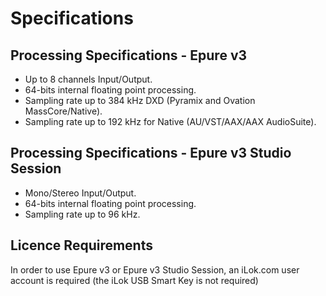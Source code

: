 # Specifications

## Processing Specifications - Epure v3
- Up to 8 channels Input/Output.  
- 64-bits internal floating point processing.  
- Sampling rate up to 384 kHz DXD (Pyramix and Ovation MassCore/Native).  
- Sampling rate up to 192 kHz for Native (AU/VST/AAX/AAX AudioSuite).  

## Processing Specifications - Epure v3 Studio Session  
- Mono/Stereo Input/Output.  
- 64-bits internal floating point processing.  
- Sampling rate up to 96 kHz.

## Licence Requirements
In order to use Epure v3 or Epure v3 Studio Session, an iLok.com user account is required (the iLok USB Smart Key is not required)
